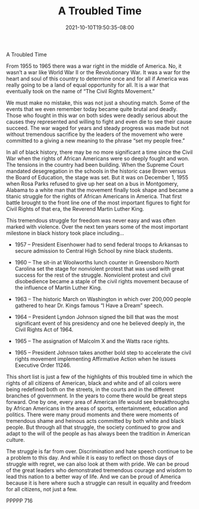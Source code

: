 ﻿---
title: "A Troubled Time"
date: 2021-10-10T19:50:35-08:00
description: "txt Tips for Web Success"
featured_image: "/images/txt.jpg"
tags: ["txt"]
---

A Troubled Time

From 1955 to 1965 there was a war right in the middle of America.  No, it wasn’t a war like World War II or the Revolutionary War.  It was a war for the heart and soul of this country to determine once and for all if America was really going to be a land of equal opportunity for all.   It is a war that eventually took on the name of “The Civil Rights Movement.”

We must make no mistake, this was not just a shouting match.  Some of the events that we even remember today became quite brutal and deadly.  Those who fought in this war on both sides were deadly serious about the causes they represented and willing to fight and even die to see their cause succeed.  The war waged for years and steady progress was made but not without tremendous sacrifice by the leaders of the movement who were committed to a giving a new meaning to the phrase “set my people free.”

In all of black history, there may be no more significant a time since the Civil War when the rights of African Americans were so deeply fought and won.  The tensions in the country had been building.  When the Supreme Court mandated desegregation in the schools in the historic case Brown versus the Board of Education, the stage was set.  But it was on December 1, 1955 when Rosa Parks refused to give up her seat on a bus in Montgomery, Alabama to a white man that the movement finally took shape and became a titanic struggle for the rights of African Americans in America.  That first battle brought to the front line one of the most important figures to fight for Civil Rights of that era, the Reverend Martin Luther King.

This tremendous struggle for freedom was never easy and was often marked with violence.  Over the next ten years some of the most important milestone in black history took place including…

*	1957 – President Eisenhower had to send federal troops to Arkansas to secure admission to Central High School by nine black students.

*	1960 – The sit-in at Woolworths lunch counter in Greensboro North Carolina set the stage for nonviolent protest that was used with great success for the rest of the struggle.  Nonviolent protest and civil disobedience became a staple of the civil rights movement because of the influence of Martin Luther King.

*	1963 – The historic March on Washington in which over 200,000 people gathered to hear Dr. Kings famous “I Have a Dream” speech.

*	1964 – President Lyndon Johnson signed the bill that was the most significant event of his presidency and one he believed deeply in, the Civil Rights Act of 1964.

*	1965 – The assignation of Malcolm X and the Watts race rights.

*	1965 – President Johnson takes another bold step to accelerate the civil rights movement implementing Affirmative Action when he issues Executive Order 11246.

This short list is just a few of the highlights of this troubled time in which the rights of all citizens of American, black and white and of all colors were being redefined both on the streets, in the courts and in the different branches of government.  In the years to come there would be great steps forward.  One by one, every area of American life would see breakthroughs by African Americans in the areas of sports, entertainment, education and politics.  There were many proud moments and there were moments of tremendous shame and heinous acts committed by both white and black people.  But through all that struggle, the society continued to grow and adapt to the will of the people as has always been the tradition in American culture.

The struggle is far from over.  Discrimination and hate speech continue to be a problem to this day.  And while it is easy to reflect on those days of struggle with regret, we can also look at them with pride.  We can be proud of the great leaders who demonstrated tremendous courage and wisdom to lead this nation to a better way of life.  And we can be proud of America because it is here where such a struggle can result in equality and freedom for all citizens, not just a few.

PPPPP 716

